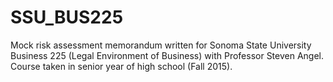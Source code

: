 # SSU_BUS225

Mock risk assessment memorandum written for Sonoma State University Business 225 (Legal Environment of Business) with Professor Steven Angel. Course taken in senior year of high school (Fall 2015).
